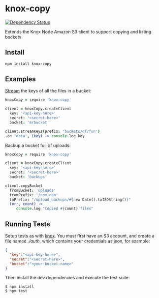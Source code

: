 knox-copy
=========

[![Dependency Status](https://david-dm.org/goodeggs/knox-copy.png)](https://david-dm.org/goodeggs/knox-copy)

Extends the Knox Node Amazon S3 client to support copying and listing buckets

## Install

``` sh
npm install knox-copy
```

## Examples

[Stream] the keys of all the files in a bucket:

[Stream]: http://nodejs.org/api/stream.html#stream_readable_stream

``` coffeescript
knoxCopy = require 'knox-copy'

client = knoxCopy.createClient
  key: '<api-key-here>'
  secret: '<secret-here>'
  bucket: 'mrbucket'

client.streamKeys(prefix: 'buckets/of/fun')
.on 'data', (key) -> console.log key
```

Backup a bucket full of uploads:

``` coffeescript
knoxCopy = require 'knox-copy'

client = knoxCopy.createClient
  key: '<api-key-here>'
  secret: '<secret-here>'
  bucket: 'backups'

client.copyBucket
  fromBucket: 'uploads'
  fromPrefix: '/nom-nom'
  toPrefix: "/upload_backups/#{new Date().toISOString()}"
  (err, count) ->
     console.log "Copied #{count} files"
```

## Running Tests

Setup tests as with [knox].  You must first have an S3 account, and create
a file named _./auth_, which contains your credentials as json, for example:

[knox]: https://github.com/LearnBoost/knox#running-tests

```json
{
  "key":"<api-key-here>",
  "secret":"<secret-here>",
  "bucket":"<your-bucket-name>"
}
```

Then install the dev dependencies and execute the test suite:

    $ npm install
    $ npm test

